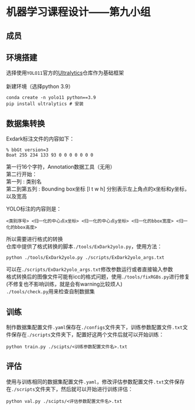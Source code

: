 # 机器学习课程设计——第九小组
## 成员

## 环境搭建
选择使用`YOLO11`官方的[Ultralytics](https://github.com/ultralytics/ultralytics/tree/main)仓库作为基础框架<br><br>
新建环境（选择python 3.9）
```
conda create -n yolo11 python==3.9
pip install ultralytics # 安装
```
## 数据集转换
Exdark标注文件的内容如下：<br>
```
% bbGt version=3
Boat 255 234 133 93 0 0 0 0 0 0 0
```
第一行16个字符，Annotation数据工具（无用）<br>
第二行开始：<br>
第一列 : 类别名<br>
第二到第五列 : Bounding box坐标 [l t w h] 分别表示左上角点的x坐标和y坐标，以及宽高<br>

YOLO标注的内容则是：<br>
```
<类别序号> <归一化的中心点x坐标> <归一化的中心点y坐标> <归一化的bbox宽度> <归一化的bbox高度>
```

所以需要进行格式的转换<br>
仓库中提供了格式转换的脚本`./tools/ExDark2yolo.py`，使用方法：<br>
```
python ./tools/ExDark2yolo.py ./scripts/ExDark2yolo_args.txt
```
可以在`./scripts/ExDark2yolo_args.txt`修改参数运行或者直接输入参数<br>
格式转换后的图像文件可能有icc的格式问题，使用`./tools/fixRGBs.py`进行修复(不修复也不影响训练，就是会有warning比较烦人)<br>
`./tools/check.py`用来检查自制数据集

## 训练
制作数据集配置文件`.yaml`保存在`./configs`文件夹下，训练参数配置文件`.txt`文件保存在`./scripts`文件夹下，配置好这两个文件后就可以开始训练：
```
python train.py ./scipts/<训练参数配置文件名>.txt
```
## 评估
使用与训练相同的数据集配置文件`.yaml`，修改评估参数配置文件`.txt`文件保存在`./scripts`文件夹下，然后就可以开始进行训练评估：
```
python val.py ./scipts/<评估参数配置文件名>.txt
```
